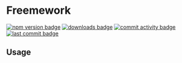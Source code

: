 # Freemework
[![npm version badge](https://img.shields.io/npm/v/@freemework/sql.misc.migration.svg)](https://www.npmjs.com/package/@freemework/sql.misc.migration)
[![downloads badge](https://img.shields.io/npm/dm/@freemework/sql.misc.migration.svg)](https://www.npmjs.org/package/@freemework/sql.misc.migration)
[![commit activity badge](https://img.shields.io/github/commit-activity/m/freemework/sql.misc.migration)](https://github.com/freemework/sql.misc.migration/pulse)
[![last commit badge](https://img.shields.io/github/last-commit/freemework/freemework)](https://github.com/freemework/freemework/graphs/commit-activity)

## Usage
